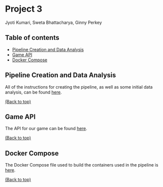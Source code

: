# Project 3
Jyoti Kumari, Sweta Bhattacharya, Ginny Perkey

## Table of contents

- [Pipeline Creation and Data Analysis](#pipeline-creation-and-data-analysis)
- [Game API](#game-api)
- [Docker Compose](#docker-compose)

## Pipeline Creation and Data Analysis
All of the instructions for creating the pipeline, as well as some initial data analysis, can be found [here](Analytics_report.md).

[(Back to top)](#table-of-contents)

## Game API
The API for our game can be found [here](game_api.py).

[(Back to top)](#table-of-contents)

## Docker Compose
The Docker Compose file used to build the containers used in the pipeline is [here](docker-compose.yml).

[(Back to top)](#table-of-contents)